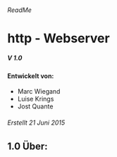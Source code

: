 ###### ReadMe ######

# http - Webserver #
##### V 1.0                    

#### Entwickelt von:  
* Marc Wiegand
* Luise Krings
* Jost Quante
###### Erstellt 21 Juni 2015      


## 1.0 Über: ##
